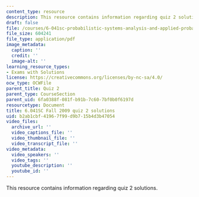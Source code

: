 ```yaml
---
content_type: resource
description: This resource contains information regarding quiz 2 solutions.
draft: false
file: /courses/6-041sc-probabilistic-systems-analysis-and-applied-probability-fall-2013/b2ab1cbf41967f99d9b715b4d3b47054_MIT6_041SCF13_qu02_f09_sol.pdf
file_size: 604241
file_type: application/pdf
image_metadata:
  caption: ''
  credit: ''
  image-alt: ''
learning_resource_types:
- Exams with Solutions
license: https://creativecommons.org/licenses/by-nc-sa/4.0/
ocw_type: OCWFile
parent_title: Quiz 2
parent_type: CourseSection
parent_uid: 6fa0388f-081f-b91b-7c60-7bf0b0f6197d
resourcetype: Document
title: 6.041SC Fall 2009 quiz 2 solutions
uid: b2ab1cbf-4196-7f99-d9b7-15b4d3b47054
video_files:
  archive_url: ''
  video_captions_file: ''
  video_thumbnail_file: ''
  video_transcript_file: ''
video_metadata:
  video_speakers: ''
  video_tags: ''
  youtube_description: ''
  youtube_id: ''
---
```

This resource contains information regarding quiz 2 solutions.